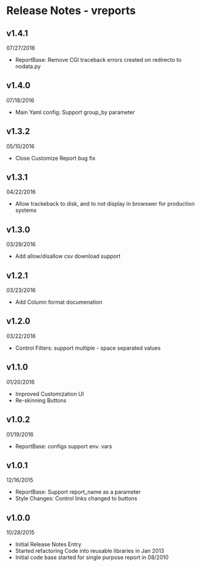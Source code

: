 Release Notes - vreports
========================

v1.4.1
------
07/27/2016

- ReportBase: Remove CGI traceback errors created on redirecto to nodata.py

v1.4.0
------
07/18/2016

- Main Yaml config: Support group_by parameter

v1.3.2
------
05/10/2016

- Close Customize Report bug fix

v1.3.1
------
04/22/2016

- Allow trackeback to disk, and to not display in browswer for production systems

v1.3.0
------
03/29/2016

- Add allow/disallow csv download support

v1.2.1
------
03/23/2016

- Add Column format documenation

v1.2.0
------
03/22/2016

- Control Filters: support multiple - space separated values

v1.1.0
------
01/20/2016

- Improved Customization UI
- Re-skinning Buttons

v1.0.2
------
01/19/2016

- ReportBase: configs support env. vars

v1.0.1
-------
12/16/2015

- ReportBase: Support report_name as a parameter
- Style Changes: Control links changed to buttons

v1.0.0
-------
10/28/2015

- Initial Release Notes Entry
- Started refactoring Code into reusable libraries in Jan 2013
- Initial code base started for single purpose report in 08/2010
